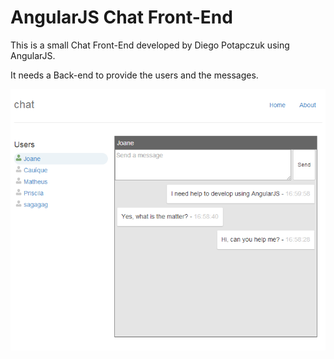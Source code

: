 AngularJS Chat Front-End
========================

This is a small Chat Front-End developed by Diego Potapczuk using AngularJS.

It needs a Back-end to provide the users and the messages.

![UI](/angular.png?raw=true "UI of the Front-End")